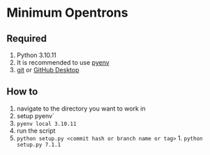 # Minimum Opentrons

## Required

1. Python 3.10.11
  1. It is recommended to use [pyenv](https://github.com/pyenv/pyenv)
1. [git](https://git-scm.com/) or [GitHub Desktop](https://desktop.github.com/)

## How to

1. navigate to the directory you want to work in
1. setup pyenv`
  1. `pyenv local 3.10.11`
1. run the script
  1. `python setup.py <commit hash or branch name or tag>`
    1. `python setup.py 7.1.1`
